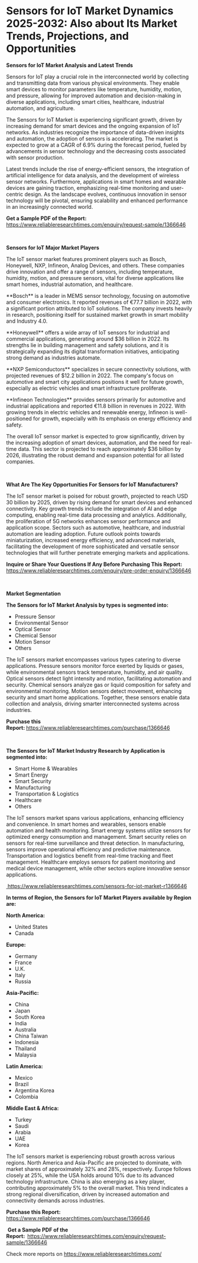 <p><h1>Sensors for IoT Market Dynamics 2025-2032: Also about Its Market Trends, Projections, and Opportunities</h1></p><p><strong>Sensors for IoT Market Analysis and Latest Trends</strong></p>
<p><p>Sensors for IoT play a crucial role in the interconnected world by collecting and transmitting data from various physical environments. They enable smart devices to monitor parameters like temperature, humidity, motion, and pressure, allowing for improved automation and decision-making in diverse applications, including smart cities, healthcare, industrial automation, and agriculture.</p><p>The Sensors for IoT Market is experiencing significant growth, driven by increasing demand for smart devices and the ongoing expansion of IoT networks. As industries recognize the importance of data-driven insights and automation, the adoption of sensors is accelerating. The market is expected to grow at a CAGR of 6.9% during the forecast period, fueled by advancements in sensor technology and the decreasing costs associated with sensor production.</p><p>Latest trends include the rise of energy-efficient sensors, the integration of artificial intelligence for data analysis, and the development of wireless sensor networks. Furthermore, applications in smart homes and wearable devices are gaining traction, emphasizing real-time monitoring and user-centric design. As the landscape evolves, continuous innovation in sensor technology will be pivotal, ensuring scalability and enhanced performance in an increasingly connected world.</p></p>
<p><strong>Get a Sample PDF of the Report:&nbsp;</strong> <a href="https://www.reliableresearchtimes.com/enquiry/request-sample/1366646?utm_campaign=3442&utm_medium=2&utm_source=Github&utm_content=ia&utm_term=22032025&utm_id=sensors-for-iot">https://www.reliableresearchtimes.com/enquiry/request-sample/1366646</a></p>
<p>&nbsp;</p>
<p><strong>Sensors for IoT Major Market Players</strong></p>
<p><p>The IoT sensor market features prominent players such as Bosch, Honeywell, NXP, Infineon, Analog Devices, and others. These companies drive innovation and offer a range of sensors, including temperature, humidity, motion, and pressure sensors, vital for diverse applications like smart homes, industrial automation, and healthcare.</p><p>**Bosch** is a leader in MEMS sensor technology, focusing on automotive and consumer electronics. It reported revenues of €77.7 billion in 2022, with a significant portion attributed to IoT solutions. The company invests heavily in research, positioning itself for sustained market growth in smart mobility and Industry 4.0.</p><p>**Honeywell** offers a wide array of IoT sensors for industrial and commercial applications, generating around $36 billion in 2022. Its strengths lie in building management and safety solutions, and it is strategically expanding its digital transformation initiatives, anticipating strong demand as industries automate.</p><p>**NXP Semiconductors** specializes in secure connectivity solutions, with projected revenues of $12.2 billion in 2022. The company's focus on automotive and smart city applications positions it well for future growth, especially as electric vehicles and smart infrastructure proliferate.</p><p>**Infineon Technologies** provides sensors primarily for automotive and industrial applications and reported €11.8 billion in revenues in 2022. With growing trends in electric vehicles and renewable energy, Infineon is well-positioned for growth, especially with its emphasis on energy efficiency and safety.</p><p>The overall IoT sensor market is expected to grow significantly, driven by the increasing adoption of smart devices, automation, and the need for real-time data. This sector is projected to reach approximately $36 billion by 2026, illustrating the robust demand and expansion potential for all listed companies.</p></p>
<p>&nbsp;</p>
<p><strong>What Are The Key Opportunities For Sensors for IoT Manufacturers?</strong></p>
<p><p>The IoT sensor market is poised for robust growth, projected to reach USD 30 billion by 2025, driven by rising demand for smart devices and enhanced connectivity. Key growth trends include the integration of AI and edge computing, enabling real-time data processing and analytics. Additionally, the proliferation of 5G networks enhances sensor performance and application scope. Sectors such as automotive, healthcare, and industrial automation are leading adoption. Future outlook points towards miniaturization, increased energy efficiency, and advanced materials, facilitating the development of more sophisticated and versatile sensor technologies that will further penetrate emerging markets and applications.</p></p>
<p><strong>Inquire or Share Your Questions If Any Before Purchasing This Report:</strong> <a href="https://www.reliableresearchtimes.com/enquiry/pre-order-enquiry/1366646?utm_campaign=3442&utm_medium=2&utm_source=Github&utm_content=ia&utm_term=22032025&utm_id=sensors-for-iot">https://www.reliableresearchtimes.com/enquiry/pre-order-enquiry/1366646</a></p>
<p>&nbsp;</p>
<p><strong>Market Segmentation</strong></p>
<p><strong>The Sensors for IoT Market Analysis by types is segmented into:</strong></p>
<p><ul><li>Pressure Sensor</li><li>Environmental Sensor</li><li>Optical Sensor</li><li>Chemical Sensor</li><li>Motion Sensor</li><li>Others</li></ul></p>
<p><p>The IoT sensors market encompasses various types catering to diverse applications. Pressure sensors monitor force exerted by liquids or gases, while environmental sensors track temperature, humidity, and air quality. Optical sensors detect light intensity and motion, facilitating automation and security. Chemical sensors analyze gas or liquid composition for safety and environmental monitoring. Motion sensors detect movement, enhancing security and smart home applications. Together, these sensors enable data collection and analysis, driving smarter interconnected systems across industries.</p></p>
<p><strong>Purchase this Report:&nbsp;</strong><a href="https://www.reliableresearchtimes.com/purchase/1366646?utm_campaign=3442&utm_medium=2&utm_source=Github&utm_content=ia&utm_term=22032025&utm_id=sensors-for-iot">https://www.reliableresearchtimes.com/purchase/1366646</a></p>
<p>&nbsp;</p>
<p><strong>The Sensors for IoT Market Industry Research by Application is segmented into:</strong></p>
<p><ul><li>Smart Home & Wearables</li><li>Smart Energy</li><li>Smart Security</li><li>Manufacturing</li><li>Transportation & Logistics</li><li>Healthcare</li><li>Others</li></ul></p>
<p><p>The IoT sensors market spans various applications, enhancing efficiency and convenience. In smart homes and wearables, sensors enable automation and health monitoring. Smart energy systems utilize sensors for optimized energy consumption and management. Smart security relies on sensors for real-time surveillance and threat detection. In manufacturing, sensors improve operational efficiency and predictive maintenance. Transportation and logistics benefit from real-time tracking and fleet management. Healthcare employs sensors for patient monitoring and medical device management, while other sectors explore innovative sensor applications.</p></p>
<p><a href="https://www.reliableresearchtimes.com/sensors-for-iot-market-r1366646?utm_campaign=3442&utm_medium=2&utm_source=Github&utm_content=ia&utm_term=22032025&utm_id=sensors-for-iot">&nbsp;https://www.reliableresearchtimes.com/sensors-for-iot-market-r1366646</a></p>
<p><strong>In terms of Region, the Sensors for IoT Market Players available by Region are:</strong></p>
<p>
    <p> <strong> North America: </strong>
        <ul>
            <li>United States</li>
            <li>Canada</li>
        </ul>
        </p> 
    <p> <strong> Europe: </strong>
        <ul>
            <li>Germany</li>
            <li>France</li>
            <li>U.K.</li>
            <li>Italy</li>
            <li>Russia</li>
        </ul>
        </p> 
    <p> <strong> Asia-Pacific: </strong>
        <ul>
            <li>China</li>
            <li>Japan</li>
            <li>South Korea</li>
            <li>India</li>
            <li>Australia</li>
            <li>China Taiwan</li>
            <li>Indonesia</li>
            <li>Thailand</li>
            <li>Malaysia</li>
        </ul>
        </p> 
    <p> <strong> Latin America: </strong>
        <ul>
            <li>Mexico</li>
            <li>Brazil</li>
            <li>Argentina Korea</li>
            <li>Colombia</li>
        </ul>
        </p> 
    <p> <strong> Middle East & Africa: </strong>
        <ul>
            <li>Turkey</li>
            <li>Saudi</li>
            <li>Arabia</li>
            <li>UAE</li>
            <li>Korea</li>
        </ul>
    </p>
    </p>
<p><p>The IoT sensors market is experiencing robust growth across various regions. North America and Asia-Pacific are projected to dominate, with market shares of approximately 32% and 28%, respectively. Europe follows closely at 25%, while the USA holds around 10% due to its advanced technology infrastructure. China is also emerging as a key player, contributing approximately 5% to the overall market. This trend indicates a strong regional diversification, driven by increased automation and connectivity demands across industries.</p></p>
<p><strong>Purchase this Report: </strong><a href="https://www.reliableresearchtimes.com/purchase/1366646?utm_campaign=3442&utm_medium=2&utm_source=Github&utm_content=ia&utm_term=22032025&utm_id=sensors-for-iot">https://www.reliableresearchtimes.com/purchase/1366646</a></p>
<p>&nbsp;<strong>Get a Sample PDF of the Report:&nbsp;&nbsp;</strong><a href="https://www.reliableresearchtimes.com/enquiry/request-sample/1366646?utm_campaign=3442&utm_medium=2&utm_source=Github&utm_content=ia&utm_term=22032025&utm_id=sensors-for-iot">https://www.reliableresearchtimes.com/enquiry/request-sample/1366646</a></p>
<p><strong></strong></p>
<p>Check more reports on <a href="https://www.reliableresearchtimes.com/?utm_campaign=3442&utm_medium=2&utm_source=Github&utm_content=ia&utm_term=22032025&utm_id=sensors-for-iot">https://www.reliableresearchtimes.com/</a></p>